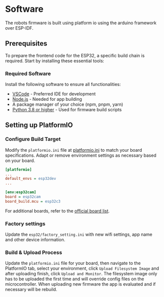 # Software

The robots firmware is built using platform io using the arduino framework over ESP-IDF.

## Prerequisites

To prepare the frontend code for the ESP32, a specific build chain is required. Start by installing these essential tools:

### Required Software

Install the following software to ensure all functionalities:

- [VSCode](https://code.visualstudio.com/) - Preferred IDE for development
- [Node.js](https://nodejs.org) - Needed for app building
- A package manager of your choice (npm, pnpm, yarn)
- [Python 3.8 or higher](https://www.python.org/downloads/) - Used for firmware build scripts

<!-- ### Project Structure

Understand the project organization through these key directories:

- [docs/](https://github.com/runeharlyk/SpotMicroESP32-Leika/tree/master/docs)  - Contains all documentation
- [app/](https://github.com/runeharlyk/SpotMicroESP32-Leika/tree/master/app) - SvelteKit-based frontend
- [esp32](https://github.com/runeharlyk/SpotMicroESP32-Leika/tree/master/esp32) - Firmware for the robot -->

## Setting up PlatformIO

### Configure Build Target

Modify the `platformio.ini` file at [platformio.ini](https://github.com/runeharlyk/SpotMicroESP32-Leika/tree/master/esp32/platformio.ini) to match your board specifications. Adapt or remove environment settings as necessary based on your board.

```ini
[platformio]
...
default_envs = esp32dev
...

[env:esp32cam]
board = esp32cam
board_build.mcu = esp32c3
```

For additional boards, refer to the [official board list](https://docs.platformio.org/en/latest/boards/index.html#espressif-32).

### Factory settings

Update the `esp32/factory_setting.ini` with new wifi settings, app name and other device information.

### Build & Upload Process

Update the `platformio.ini` file for your board, then navigate to the PlatformIO tab, select your environment, click `Upload Filesystem Image` and after uploading finish, click `Upload and Monitor`. The filesystem image only has to be uploaded the first time and will override config files on the microcontroller.
When uploading new firmware the app is evaluated and if necessary will be rebuild.
